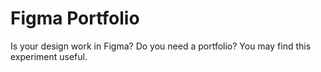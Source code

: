 # Figma Portfolio
Is your design work in Figma? Do you need a portfolio? You may find this experiment useful.
